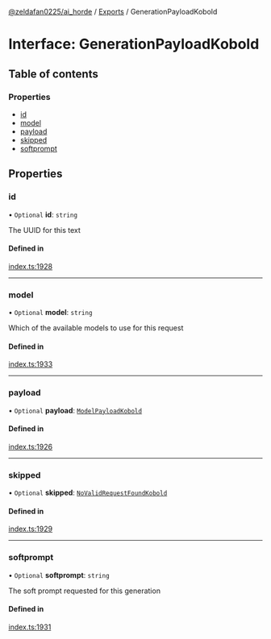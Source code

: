 [@zeldafan0225/ai_horde](../README.md) / [Exports](../modules.md) / GenerationPayloadKobold

# Interface: GenerationPayloadKobold

## Table of contents

### Properties

- [id](GenerationPayloadKobold.md#id)
- [model](GenerationPayloadKobold.md#model)
- [payload](GenerationPayloadKobold.md#payload)
- [skipped](GenerationPayloadKobold.md#skipped)
- [softprompt](GenerationPayloadKobold.md#softprompt)

## Properties

### id

• `Optional` **id**: `string`

The UUID for this text

#### Defined in

[index.ts:1928](https://github.com/ZeldaFan0225/ai_horde/blob/89ead18/index.ts#L1928)

___

### model

• `Optional` **model**: `string`

Which of the available models to use for this request

#### Defined in

[index.ts:1933](https://github.com/ZeldaFan0225/ai_horde/blob/89ead18/index.ts#L1933)

___

### payload

• `Optional` **payload**: [`ModelPayloadKobold`](ModelPayloadKobold.md)

#### Defined in

[index.ts:1926](https://github.com/ZeldaFan0225/ai_horde/blob/89ead18/index.ts#L1926)

___

### skipped

• `Optional` **skipped**: [`NoValidRequestFoundKobold`](NoValidRequestFoundKobold.md)

#### Defined in

[index.ts:1929](https://github.com/ZeldaFan0225/ai_horde/blob/89ead18/index.ts#L1929)

___

### softprompt

• `Optional` **softprompt**: `string`

The soft prompt requested for this generation

#### Defined in

[index.ts:1931](https://github.com/ZeldaFan0225/ai_horde/blob/89ead18/index.ts#L1931)
